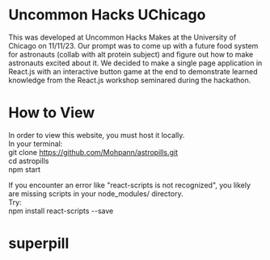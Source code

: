 # Uncommon Hacks UChicago
This was developed at Uncommon Hacks Makes at the University of Chicago on 11/11/23. Our prompt was to come up with a future food system for astronauts (collab with alt protein subject) and figure out how to make astronauts excited about it.
We decided to make a single page application in React.js with an interactive button game at the end to demonstrate learned knowledge from the React.js workshop seminared during the hackathon. 

# How to View
In order to view this website, you must host it locally. 
<br />
In your terminal:<br />
git clone https://github.com/Mohpann/astropills.git<br />
cd astropills<br />
npm start<br />

If you encounter an error like "react-scripts is not recognized", you likely are missing scripts in your node_modules/ directory. <br />
Try:<br />
npm install react-scripts --save
# superpill
